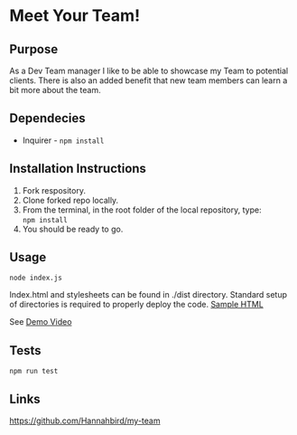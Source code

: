 # Meet Your Team!

## Purpose

As a Dev Team manager I like to be able to showcase my Team to potential clients. There is also an added benefit that new team members can learn a bit more about the team. 

## Dependecies

- Inquirer - `npm install`

## Installation Instructions

1. Fork respository.
2. Clone forked repo locally.
3. From the terminal, in the root folder of the local repository, type:<br> `npm install`
4. You should be ready to go.

## Usage

`node index.js`

Index.html and stylesheets can be found in ./dist directory. Standard setup of directories is required to properly deploy the code. [Sample HTML](./dist/index.html)

See [Demo Video](https://drive.google.com/file/d/1qhTf9pjXxt8oi2W43tYIPhGkxw8kU1JK/view?usp=sharing)

## Tests

`npm run test`

## Links
https://github.com/Hannahbird/my-team